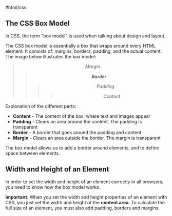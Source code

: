 #html/css

## The CSS Box Model

In CSS, the term "box model" is used when talking about design and layout.

The CSS box model is essentially a box that wraps around every HTML element. It consists of: margins, borders, padding, and the actual content. The image below illustrates the box model:

>  *<div align="center">Margin</div>*
>> ***<div align="center">Border</div>***
>>> *<div align="center">Padding</div>*
>>>> *<div align="center">Content</div>*

Explanation of the different parts:

-   **Content** \- The content of the box, where text and images appear
-   **Padding** \- Clears an area around the content. The padding is transparent
-   **Border** \- A border that goes around the padding and content
-   **Margin** \- Clears an area outside the border. The margin is transparent

The box model allows us to add a border around elements, and to define space between elements.

## Width and Height of an Element

In order to set the width and height of an element correctly in all browsers, you need to know how the box model works.

**Important:** When you set the width and height properties of an element with CSS, you just set the width and height of the **content area**. To calculate the full size of an element, you must also add padding, borders and margins.